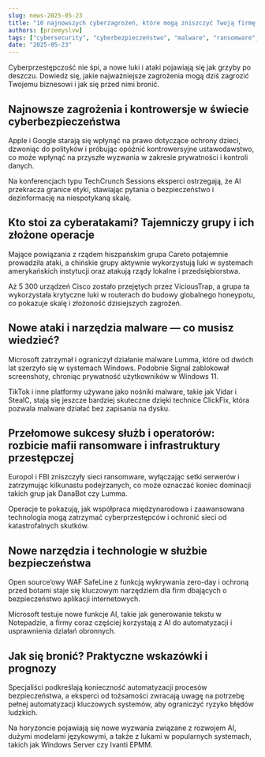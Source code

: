 ```yaml
---
slug: news-2025-05-23
title: "10 najnowszych cyberzagrożeń, które mogą zniszczyć Twoją firmę już dziś!"
authors: [przemyslvw]
tags: ["cybersecurity", "cyberbezpieczeństwo", "malware", "ransomware", "vulnerabilities", "exploits", "privacy"]
date: "2025-05-23"
---
```


Cyberprzestępczość nie śpi, a nowe luki i ataki pojawiają się jak grzyby po deszczu. Dowiedz się, jakie najważniejsze zagrożenia mogą dziś zagrozić Twojemu biznesowi i jak się przed nimi bronić.

## Najnowsze zagrożenia i kontrowersje w świecie cyberbezpieczeństwa

Apple i Google starają się wpłynąć na prawo dotyczące ochrony dzieci, dzwoniąc do polityków i próbując opóźnić kontrowersyjne ustawodawstwo, co może wpłynąć na przyszłe wyzwania w zakresie prywatności i kontroli danych.

Na konferencjach typu TechCrunch Sessions eksperci ostrzegają, że AI przekracza granice etyki, stawiając pytania o bezpieczeństwo i dezinformację na niespotykaną skalę.


## Kto stoi za cyberatakami? Tajemniczy grupy i ich złożone operacje

Mające powiązania z rządem hiszpańskim grupa Careto potajemnie prowadziła ataki, a chińskie grupy aktywnie wykorzystują luki w systemach amerykańskich instytucji oraz atakują rządy lokalne i przedsiębiorstwa.

Aż 5 300 urządzeń Cisco zostało przejętych przez ViciousTrap, a grupa ta wykorzystała krytyczne luki w routerach do budowy globalnego honeypotu, co pokazuje skalę i złożoność dzisiejszych zagrożeń.


## Nowe ataki i narzędzia malware — co musisz wiedzieć?

Microsoft zatrzymał i ograniczył działanie malware Lumma, które od dwóch lat szerzyło się w systemach Windows. Podobnie Signal zablokował screenshoty, chroniąc prywatność użytkowników w Windows 11.

TikTok i inne platformy używane jako nośniki malware, takie jak Vidar i StealC, stają się jeszcze bardziej skuteczne dzięki technice ClickFix, która pozwala malware działać bez zapisania na dysku.


## Przełomowe sukcesy służb i operatorów: rozbicie mafii ransomware i infrastruktury przestępczej

Europol i FBI zniszczyły sieci ransomware, wyłączając setki serwerów i zatrzymując kilkunastu podejrzanych, co może oznaczać koniec dominacji takich grup jak DanaBot czy Lumma.

Operacje te pokazują, jak współpraca międzynarodowa i zaawansowana technologia mogą zatrzymać cyberprzestępców i ochronić sieci od katastrofalnych skutków.


## Nowe narzędzia i technologie w służbie bezpieczeństwa

Open source’owy WAF SafeLine z funkcją wykrywania zero-day i ochroną przed botami staje się kluczowym narzędziem dla firm dbających o bezpieczeństwo aplikacji internetowych.

Microsoft testuje nowe funkcje AI, takie jak generowanie tekstu w Notepadzie, a firmy coraz częściej korzystają z AI do automatyzacji i usprawnienia działań obronnych.


## Jak się bronić? Praktyczne wskazówki i prognozy

Specjaliści podkreślają konieczność automatyzacji procesów bezpieczeństwa, a eksperci od tożsamości zwracają uwagę na potrzebę pełnej automatyzacji kluczowych systemów, aby ograniczyć ryzyko błędów ludzkich.

Na horyzoncie pojawiają się nowe wyzwania związane z rozwojem AI, dużymi modelami językowymi, a także z lukami w popularnych systemach, takich jak Windows Server czy Ivanti EPMM.


